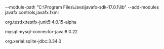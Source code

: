 --module-path "C:\Program Files\Java\javafx-sdk-17.0.1\lib" --add-modules javafx.controls,javafx.fxml

org.testfx:testfx-junit5:4.0.15-alpha




mysql:mysql-connector-java:8.0.22

org.xerial:sqlite-jdbc:3.34.0
